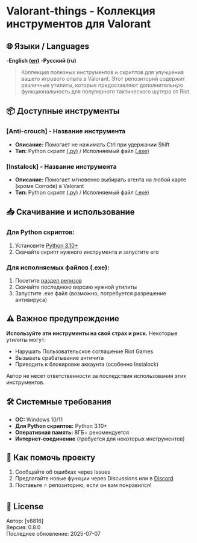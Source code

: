 # Valorant-things - Коллекция инструментов для Valorant

## 🌐 Языки / Languages
-**English [(en)](https://github.com/v8816/Valorant-things/blob/main/README.md)**
-**Русский (ru)**

> Коллекция полезных инструментов и скриптов для улучшения вашего игрового опыта в Valorant. Этот репозиторий содержит различные утилиты, которые предоставляют дополнительную функциональность для популярного тактического шутера от Riot.

## 📦 Доступные инструменты

### [Anti-crouch] - Название инструмента
- **Описание:** Помогает не нажимать Ctrl при удержании Shift
- **Тип:** Python скрипт [(.py)](https://github.com/v8816/Valorant-things/tree/main/Anti-Crouch) / Исполняемый файл [(.exe)](https://github.com/v8816/Valorant-things/releases/tag/Anti-crouch)

### [Instalock] - Название инструмента
- **Описание:** Помогает мгновенно выбирать агента на любой карте (кроме Corrode) в Valorant
- **Тип:** Python скрипт [(.py)](https://github.com/v8816/Valorant-things/tree/main/instalock) / Исполняемый файл [(.exe)](https://github.com/v8816/Valorant-things/releases/tag/Instalock)

## 📥 Скачивание и использование

### Для Python скриптов:
1. Установите [Python 3.10+](https://www.python.org/downloads/)
2. Скачайте скрипт нужного инструмента и запустите его

### Для исполняемых файлов (.exe):
1. Посетите [раздел релизов](https://github.com/v8816/Valorant-things/releases)
2. Скачайте последнюю версию нужной утилиты
3. Запустите .exe файл (возможно, потребуется разрешение антивируса)

## ⚠️ Важное предупреждение

**Используйте эти инструменты на свой страх и риск.** Некоторые утилиты могут:
- Нарушать Пользовательское соглашение Riot Games
- Вызывать срабатывание античита
- Приводить к блокировке аккаунта (особенно Instalock)

Автор не несет ответственности за последствия использования этих инструментов.

## 🛠️ Системные требования
- **ОС:** Windows 10/11
- **Для Python скриптов:** Python 3.10+
- **Оперативная память:** 8ГБ+ рекомендуется
- **Интернет-соединение** (требуется для некоторых инструментов)

## 🤝 Как помочь проекту
1. Сообщайте об ошибках через Issues
2. Предлагайте новые функции через Discussions или в [Discord](https://discord.com/users/726386731498340394)
3. Поставьте ⭐ репозиторию, если он вам понравился!

## 📜 License

Автор: [v8816]  
Версия: 0.8.0  
Последнее обновление: 2025-07-07
